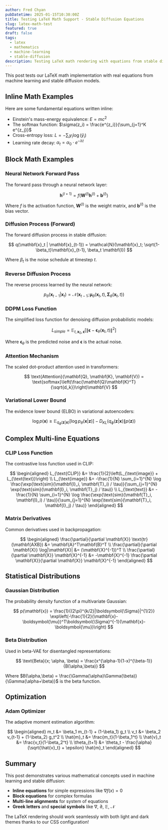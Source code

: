 ```yaml
---
author: Fred Chyan
pubDatetime: 2025-01-15T10:30:00Z
title: Testing LaTeX Math Support - Stable Diffusion Equations
slug: latex-math-test
featured: true
draft: false
tags:
  - latex
  - mathematics
  - machine-learning
  - stable-diffusion
description: Testing LaTeX math rendering with equations from stable diffusion and machine learning.
---
```


This post tests our LaTeX math implementation with real equations from machine learning and stable diffusion models.

## Inline Math Examples

Here are some fundamental equations written inline:

- Einstein's mass-energy equivalence: $E = mc^2$
- The softmax function: $\sigma(z_i) = \frac{e^{z_i}}{\sum_{j=1}^K e^{z_j}}$
- Cross-entropy loss: $L = -\sum_{i} y_i \log(\hat{y}_i)$
- Learning rate decay: $\alpha_t = \alpha_0 \cdot e^{-\lambda t}$

## Block Math Examples

### Neural Network Forward Pass

The forward pass through a neural network layer:

$$
\mathbf{h}^{(l+1)} = f\left(\mathbf{W}^{(l)} \mathbf{h}^{(l)} + \mathbf{b}^{(l)}\right)
$$

Where $f$ is the activation function, $\mathbf{W}^{(l)}$ is the weight matrix, and $\mathbf{b}^{(l)}$ is the bias vector.

### Diffusion Process (Forward)

The forward diffusion process in stable diffusion:

$$
q(\mathbf{x}_t | \mathbf{x}_{t-1}) = \mathcal{N}(\mathbf{x}_t; \sqrt{1-\beta_t}\mathbf{x}_{t-1}, \beta_t \mathbf{I})
$$

Where $\beta_t$ is the noise schedule at timestep $t$.

### Reverse Diffusion Process

The reverse process learned by the neural network:

$$
p_\theta(\mathbf{x}_{t-1} | \mathbf{x}_t) = \mathcal{N}(\mathbf{x}_{t-1}; \boldsymbol{\mu}_\theta(\mathbf{x}_t, t), \boldsymbol{\Sigma}_\theta(\mathbf{x}_t, t))
$$

### DDPM Loss Function

The simplified loss function for denoising diffusion probabilistic models:

$$
L_{simple} = \mathbb{E}_{t, \mathbf{x}_0, \boldsymbol{\epsilon}} \left[ \left\| \boldsymbol{\epsilon} - \boldsymbol{\epsilon}_\theta(\mathbf{x}_t, t) \right\|^2 \right]
$$

Where $\boldsymbol{\epsilon}_\theta$ is the predicted noise and $\boldsymbol{\epsilon}$ is the actual noise.

### Attention Mechanism

The scaled dot-product attention used in transformers:

$$
\text{Attention}(\mathbf{Q}, \mathbf{K}, \mathbf{V}) = \text{softmax}\left(\frac{\mathbf{Q}\mathbf{K}^T}{\sqrt{d_k}}\right)\mathbf{V}
$$

### Variational Lower Bound

The evidence lower bound (ELBO) in variational autoencoders:

$$
\log p(\mathbf{x}) \geq \mathbb{E}_{q_\phi(\mathbf{z}|\mathbf{x})} \left[ \log p_\theta(\mathbf{x}|\mathbf{z}) \right] - D_{KL}(q_\phi(\mathbf{z}|\mathbf{x}) \| p(\mathbf{z}))
$$

## Complex Multi-line Equations

### CLIP Loss Function

The contrastive loss function used in CLIP:

$$
\begin{aligned}
L_{\text{CLIP}} &= \frac{1}{2}\left(L_{\text{image}} + L_{\text{text}}\right) \\
L_{\text{image}} &= -\frac{1}{N} \sum_{i=1}^{N} \log \frac{\exp(\text{sim}(\mathbf{I}_i, \mathbf{T}_i) / \tau)}{\sum_{j=1}^{N} \exp(\text{sim}(\mathbf{I}_i, \mathbf{T}_j) / \tau)} \\
L_{\text{text}} &= -\frac{1}{N} \sum_{i=1}^{N} \log \frac{\exp(\text{sim}(\mathbf{T}_i, \mathbf{I}_i) / \tau)}{\sum_{j=1}^{N} \exp(\text{sim}(\mathbf{T}_i, \mathbf{I}_j) / \tau)}
\end{aligned}
$$

### Matrix Derivatives

Common derivatives used in backpropagation:

$$
\begin{aligned}
\frac{\partial}{\partial \mathbf{X}} \text{tr}(\mathbf{AXB}) &= \mathbf{A}^T\mathbf{B}^T \\
\frac{\partial}{\partial \mathbf{X}} \log|\mathbf{X}| &= (\mathbf{X}^{-1})^T \\
\frac{\partial}{\partial \mathbf{X}} \mathbf{X}^{-1} &= -\mathbf{X}^{-1} \frac{\partial \mathbf{X}}{\partial \mathbf{X}} \mathbf{X}^{-1}
\end{aligned}
$$

## Statistical Distributions

### Gaussian Distribution

The probability density function of a multivariate Gaussian:

$$
p(\mathbf{x}) = \frac{1}{(2\pi)^{k/2}|\boldsymbol{\Sigma}|^{1/2}} \exp\left(-\frac{1}{2}(\mathbf{x}-\boldsymbol{\mu})^T\boldsymbol{\Sigma}^{-1}(\mathbf{x}-\boldsymbol{\mu})\right)
$$

### Beta Distribution

Used in beta-VAE for disentangled representations:

$$
\text{Beta}(x; \alpha, \beta) = \frac{x^{\alpha-1}(1-x)^{\beta-1}}{B(\alpha,\beta)}
$$

Where $B(\alpha,\beta) = \frac{\Gamma(\alpha)\Gamma(\beta)}{\Gamma(\alpha+\beta)}$ is the beta function.

## Optimization

### Adam Optimizer

The adaptive moment estimation algorithm:

$$
\begin{aligned}
m_t &= \beta_1 m_{t-1} + (1-\beta_1) g_t \\
v_t &= \beta_2 v_{t-1} + (1-\beta_2) g_t^2 \\
\hat{m}_t &= \frac{m_t}{1-\beta_1^t} \\
\hat{v}_t &= \frac{v_t}{1-\beta_2^t} \\
\theta_{t+1} &= \theta_t - \frac{\alpha}{\sqrt{\hat{v}_t} + \epsilon} \hat{m}_t
\end{aligned}
$$

## Summary

This post demonstrates various mathematical concepts used in machine learning and stable diffusion:

- **Inline equations** for simple expressions like $\nabla f(x) = 0$
- **Block equations** for complex formulas
- **Multi-line alignments** for system of equations
- **Greek letters** and **special symbols** like $\nabla$, $\partial$, $\mathbb{E}$, $\mathcal{N}$

The LaTeX rendering should work seamlessly with both light and dark themes thanks to our CSS configuration!